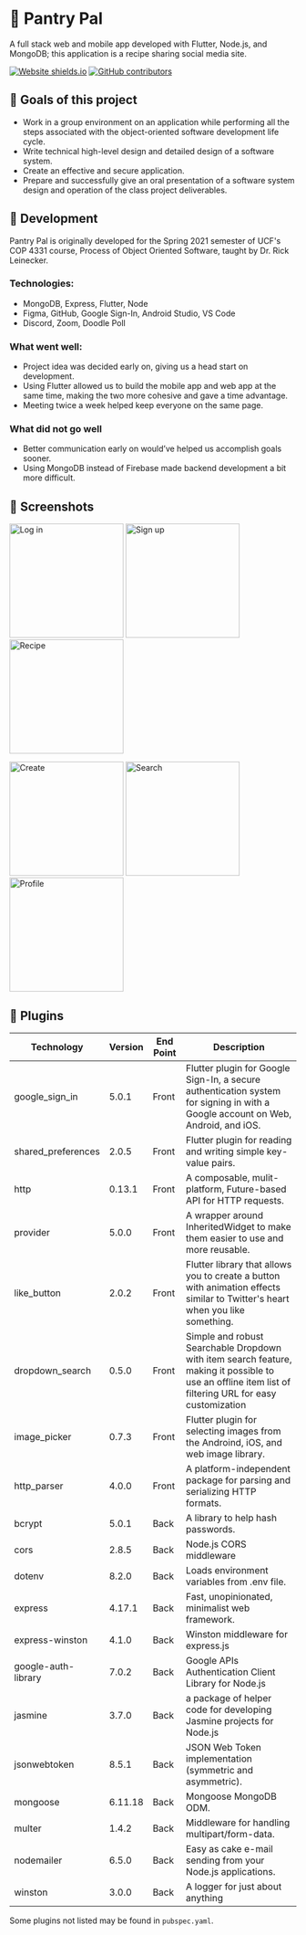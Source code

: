 
# 🌿 Pantry Pal
A full stack web and mobile app developed with Flutter, Node.js, and MongoDB; this application is a recipe sharing social media site.

[![Website shields.io](https://img.shields.io/website-up-down-green-red/http/pantrypal.hasty.cc.svg)](https://pantrypal.hasty.cc/#/)
[![GitHub contributors](https://img.shields.io/github/contributors/SPVTNIK-ONLINE/Pantry-Pal.svg)](https://github.com/SPVTNIK-ONLINE/Pantry-Pal/graphs/contributors)

## 🌟 Goals of this project
* Work in a group environment on an application while performing all the steps associated with the object-oriented software development life cycle.
* Write technical high-level design and detailed design of a software system.
* Create an effective and secure application.
* Prepare and successfully give an oral presentation of a software system design and operation of the class project deliverables.

## 🔨 Development
Pantry Pal is originally developed for the Spring 2021 semester of UCF's COP 4331 course, Process of Object Oriented Software, taught by Dr. Rick Leinecker.

### Technologies:
* MongoDB, Express, Flutter, Node
* Figma, GitHub, Google Sign-In, Android Studio, VS Code
* Discord, Zoom, Doodle Poll

### What went well:
*   Project idea was decided early on, giving us a head start on development.
* Using Flutter allowed us to build the mobile app and web app at the same time, making the two more cohesive and gave a time advantage.
* Meeting twice a week helped keep everyone on the same page.

### What did not go well
* Better communication early on would’ve helped us accomplish goals sooner.
* Using MongoDB instead of Firebase made backend development a bit more difficult.

## 📸 Screenshots
<img src="https://i.imgur.com/Y2UbuDw.jpg" alt="Log in" width="200"/> <img src="https://i.imgur.com/qSHBUkp.jpg" alt="Sign up" width="200"/> <img src="https://i.imgur.com/aaY156Z.jpg" alt="Recipe" width="200"/>

<img src="https://i.imgur.com/j9BxTWq.jpg" alt="Create" width="200"/> <img src="https://i.imgur.com/Ajpu2jB.jpg" alt="Search" width="200"/> <img src="https://i.imgur.com/toB9TXA.jpg" alt="Profile" width="200"/>

## 🔌 Plugins
| Technology          | Version | End Point | Description                                                                                                                                            |
|---------------------|---------|-----------|--------------------------------------------------------------------------------------------------------------------------------------------------------|
| google_sign_in      | 5.0.1   | Front     | Flutter plugin for Google Sign-In, a secure authentication system for signing in with a Google account on Web, Android, and iOS.                       |
| shared_preferences  | 2.0.5   | Front     | Flutter plugin for reading and writing simple key-value pairs.                                                                                         |
| http                | 0.13.1  | Front     | A composable, mulit-platform, Future-based API for HTTP requests.                                                                                      |
| provider            | 5.0.0   | Front     | A wrapper around InheritedWidget to make them easier to use and more reusable.                                                                         |
| like_button         | 2.0.2   | Front     | Flutter library that allows you to create a button with animation effects similar to Twitter's heart when you like something.                          |
| dropdown_search     | 0.5.0   | Front     | Simple and robust Searchable Dropdown with item search feature, making it possible to use an offline item list of filtering URL for easy customization |
| image_picker        | 0.7.3   | Front     | Flutter plugin for selecting images from the Androind, iOS, and web image library.                                                                     |
| http_parser         | 4.0.0   | Front     | A platform-independent package for parsing and serializing HTTP formats.                                                                               |
| bcrypt              | 5.0.1   | Back      | A library to help hash passwords.                                                                                                                      |
| cors                | 2.8.5   | Back      | Node.js CORS middleware                                                                                                                                |
| dotenv              | 8.2.0   | Back      | Loads environment variables from .env file.                                                                                                            |
| express             | 4.17.1  | Back      | Fast, unopinionated, minimalist web framework.                                                                                                         |
| express-winston     | 4.1.0   | Back      | Winston middleware for express.js                                                                                                                      |
| google-auth-library | 7.0.2   | Back      | Google APIs Authentication Client Library for Node.js                                                                                                  |
| jasmine             | 3.7.0   | Back      | a package of helper code for developing Jasmine projects for Node.js                                                                                   |
| jsonwebtoken        | 8.5.1   | Back      | JSON Web Token implementation (symmetric and asymmetric).                                                                                              |
| mongoose            | 6.11.18 | Back      | Mongoose MongoDB ODM.                                                                                                                                  |
| multer              | 1.4.2   | Back      | Middleware for handling multipart/form-data.                                                                                                           |
| nodemailer          | 6.5.0   | Back      | Easy as cake e-mail sending from your Node.js applications.                                                                                            |
| winston             | 3.0.0   | Back      | A logger for just about anything                                                                                                                       |

Some plugins not listed may be found in `pubspec.yaml`.
